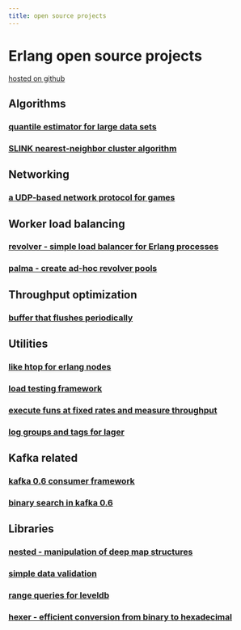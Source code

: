 ```yaml
---
title: open source projects
---
```

# Erlang open source projects

[hosted on github](https://github.com/odo)

## Algorithms

### [quantile estimator for large data sets](https://github.com/odo/quantile_estimator)

### [SLINK nearest-neighbor cluster algorithm](https://github.com/odo/erlang_slink)

## Networking

### [a UDP-based network protocol for games](https://github.com/odo/talk)

## Worker load balancing

### [revolver - simple load balancer for Erlang processes](https://github.com/odo/revolver)

### [palma - create ad-hoc revolver pools](https://github.com/odo/palma)

## Throughput optimization

### [buffer that flushes periodically](https://github.com/odo/timed_buffer)

## Utilities

### [like htop for erlang nodes](https://github.com/odo/erl_prism)

### [load testing framework](https://github.com/odo/ramjet)

### [execute funs at fixed rates and measure throughput](https://github.com/odo/fixed_rate)

### [log groups and tags for lager](https://github.com/odo/lagerist)

## Kafka related

### [kafka 0.6 consumer framework](https://github.com/odo/kafka_ductus)

### [binary search in kafka 0.6](https://github.com/odo/kafka_bisect)

## Libraries

### [nested - manipulation of deep map structures](https://github.com/odo/nested)

### [simple data validation](https://github.com/odo/debutten)

### [range queries for leveldb](https://github.com/odo/uplevel)

### [hexer - efficient conversion from binary to hexadecimal](https://github.com/odo/hexer)
